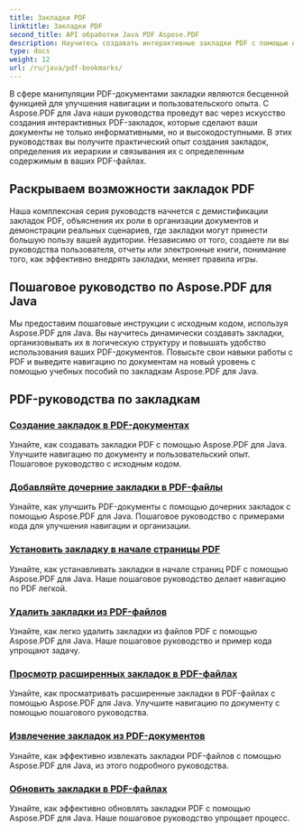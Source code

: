 ```yaml
---
title: Закладки PDF
linktitle: Закладки PDF
second_title: API обработки Java PDF Aspose.PDF
description: Научитесь создавать интерактивные закладки PDF с помощью Aspose.PDF для Java. Улучшите навигацию по документам и пользовательский опыт.
type: docs
weight: 12
url: /ru/java/pdf-bookmarks/
---
```


В сфере манипуляции PDF-документами закладки являются бесценной функцией для улучшения навигации и пользовательского опыта. С Aspose.PDF для Java наши руководства проведут вас через искусство создания интерактивных PDF-закладок, которые сделают ваши документы не только информативными, но и высокодоступными. В этих руководствах вы получите практический опыт создания закладок, определения их иерархии и связывания их с определенным содержимым в ваших PDF-файлах.

## Раскрываем возможности закладок PDF

Наша комплексная серия руководств начнется с демистификации закладок PDF, объяснения их роли в организации документов и демонстрации реальных сценариев, где закладки могут принести большую пользу вашей аудитории. Независимо от того, создаете ли вы руководства пользователя, отчеты или электронные книги, понимание того, как эффективно внедрять закладки, меняет правила игры.

## Пошаговое руководство по Aspose.PDF для Java

Мы предоставим пошаговые инструкции с исходным кодом, используя Aspose.PDF для Java. Вы научитесь динамически создавать закладки, организовывать их в логическую структуру и повышать удобство использования ваших PDF-документов. Повысьте свои навыки работы с PDF и выведите навигацию по документам на новый уровень с помощью учебных пособий по закладкам Aspose.PDF для Java.
## PDF-руководства по закладкам
### [Создание закладок в PDF-документах](./create-bookmarks-pdf-documents/)
Узнайте, как создавать закладки PDF с помощью Aspose.PDF для Java. Улучшите навигацию по документу и пользовательский опыт. Пошаговое руководство с исходным кодом.
### [Добавляйте дочерние закладки в PDF-файлы](./add-child-bookmarks-pdfs/)
Узнайте, как улучшить PDF-документы с помощью дочерних закладок с помощью Aspose.PDF для Java. Пошаговое руководство с примерами кода для улучшения навигации и организации.
### [Установить закладку в начале страницы PDF](./set-bookmark-start-pdf-page/)
Узнайте, как устанавливать закладки в начале страниц PDF с помощью Aspose.PDF для Java. Наше пошаговое руководство делает навигацию по PDF легкой.
### [Удалить закладки из PDF-файлов](./delete-bookmarks-pdf-files/)
Узнайте, как легко удалить закладки из файлов PDF с помощью Aspose.PDF для Java. Наше пошаговое руководство и пример кода упрощают задачу.
### [Просмотр расширенных закладок в PDF-файлах](./view-expanded-bookmarks-pdfs/)
Узнайте, как просматривать расширенные закладки в PDF-файлах с помощью Aspose.PDF для Java. Улучшите навигацию по документу с помощью пошагового руководства.
### [Извлечение закладок из PDF-документов](./retrieve-bookmarks-pdf-documents/)
Узнайте, как эффективно извлекать закладки PDF-файлов с помощью Aspose.PDF для Java, из этого подробного руководства.
### [Обновить закладки в PDF-файлах](./update-bookmarks-pdfs/)
Узнайте, как эффективно обновлять закладки PDF с помощью Aspose.PDF для Java. Наше пошаговое руководство упрощает процесс.